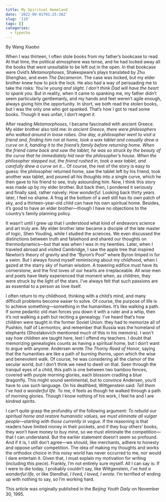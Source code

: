 ```yaml
---
title: My Spiritual Homeland
date: '2022-09-01T01:25:38Z'
slug: '110'
tags: []
categories:
  - typecho
---
```


By Wang Xiaobo

When I was thirteen, I often stole books from my father’s bookcase to read. At that time, the political atmosphere was tense, and he had locked away all the books that were unsuitable to be left out in the open. In that bookcase were Ovid’s *Metamorphoses*, Shakespeare’s plays translated by Zhu Shenghao, and even *The Decameron*. The case was locked, but my elder brother knew how to pick the lock. He also had a way of persuading me to take the risks: *You’re young and slight. I don’t think Dad will have the heart to spank you.* But in reality, when it came to spanking me, my father didn’t seem particularly gentlemanly, and my hands and feet weren’t agile enough, always giving him the opportunity. In short, we both read the stolen books, but I was the only one who got spanked. That’s how I got to read some books. Though it was unfair, I don’t regret it.

After reading *Metamorphoses*, I became fascinated with ancient Greece. My elder brother also told me: *In ancient Greece, there were philosophers who walked around in loose robes. One day, a philosopher went to visit a friend and, finding him not at home, took a wax tablet and casually drew a curve on it, handing it to the friend’s family before returning home. When the friend came back and saw the tablet, he was so struck by the beauty of the curve that he immediately hid near the philosopher’s house. When the philosopher stepped out, the friend rushed in, took a wax tablet, and carefully drew a curve on it…* Of course, the rest of the story is easy to guess: the philosopher returned home, saw the tablet left by his friend, took another wax tablet, and poured all his thoughts into a single curve, which he then gave to his friend to see, truly astounding him. Now, I think this story was made up by my elder brother. But back then, I pondered it seriously and finally said, rather naively: *How wonderful.* Looking back thirty years later, I feel no shame. A frog at the bottom of a well still has its own patch of sky, and a thirteen-year-old child can have his own spiritual home. Besides, it’s good to have an elder brother—though I have no objections to the country’s family planning policy.

It wasn’t until I grew up that I understood what kind of endeavors science and art truly are. My elder brother later became a disciple of the late master of logic, Shen Youding, while I studied the sciences. We even discussed the distinctions between truth and falsehood and shared our thoughts on thermodynamics—but that was when I was in my twenties. Later, when I traveled abroad and visited Cambridge, I saw the apple tree that inspired Newton’s theory of gravity and the “Byron’s Pool” where Byron limped in for a swim. But I always found myself reminiscing about my childhood, when I gazed at the starry sky of human wisdom. A towering edifice must have its cornerstone, and the first loves of our hearts are irreplaceable. All wise men and poets have likely experienced that moment when, as children, they were struck by the light of the stars. I’ve always felt that such passions are as essential to a person as love itself.

I often return to my childhood, thinking with a child’s mind, and many difficult problems become easier to solve. Of course, the purpose of life is to achieve something—something in the humanities. It’s like walking a path. If some pedantic old man forces you down it with a ruler and a whip, then it’s not walking a path but reciting a genealogy. I’ve heard that’s how children were taught in the former Soviet Union: they had to memorize all of Pushkin, half of Lermontov, and remember that Russia was the homeland of elephants (Shostakovich mentioned much of this in his memoirs). I won’t say how children are taught here, lest I offend my teachers. I doubt that memorizing genealogies counts as having a spiritual home, but I don’t want to argue with anyone. Andersen wrote *The Thorny Road of Honor*, saying that the humanities are like a path of burning thorns, upon which the wise and benevolent walk. Of course, he was considering all the clamor of the secular world, but I don’t think we need to dwell on that. Seen through the tranquil eyes of a child, this path is one between two bamboo fences, covered with purple morning glories, each blossom cradling a blue dragonfly. This might sound sentimental, but to convince Andersen, you’d have to use such language. On his deathbed, Wittgenstein said: *Tell them I’ve had a wonderful life.* To me, it feels as though he walked through a path of morning glories. Though I know nothing of his work, I feel he and I are kindred spirits.

I can’t quite grasp the profundity of the following argument: *To rebuild our spiritual home and restore humanistic values, we must eliminate all vulgar people—starting with those currently in vogue.* If the reasoning is that readers have limited money in their pockets, and if they buy others’ books, they won’t have money to buy mine, so we must eliminate the competition—that I can understand. But the earlier statement doesn’t seem so profound. And if it is, I still don’t agree—we should, like merchants, adhere to honesty and oppose unfair competition. The idea of making my thoughts and works the orthodox choice in this noisy world has never occurred to me, nor would I dare entertain it. Given that, I must explain my motivation for writing (including this piece). Frankly, I’m not entirely sure myself. All I can say is: If I were to die today, I probably couldn’t say, like Wittgenstein, *I’ve had a wonderful life*, or like Stendhal, *I lived, I loved, I wrote.* I’m terrified of ending up with nothing to say, so I’m working hard.

This article was originally published in the *Beijing Youth Daily* on November 30, 1995.
